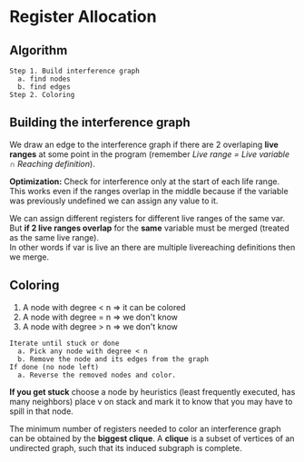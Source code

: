 # Register Allocation

## Algorithm

```
Step 1. Build interference graph
  a. find nodes
  b. find edges
Step 2. Coloring 
```

## Building the interference graph

We draw an edge to the interference graph if there are 2 overlaping **live ranges** at some point in the program (remember _Live range = Live variable ∩ Reaching definition_).

**Optimization:** Check for interference only at the start of each life range. This works even if the ranges overlap in the middle because if the variable was previously undefined we can assign any value to it.

We can assign different registers for different live ranges of the same var. But **if 2 live ranges overlap** for the **same** variable must be merged (treated as the same live range).  
In other words if var is live an there are multiple livereaching definitions then we merge.

## Coloring 

1. A node with degree < n ⇒ it can be colored
2. A node with degree = n ⇒ we don't know
3. A node with degree > n ⇒ we don't know

```
Iterate until stuck or done
  a. Pick any node with degree < n
  b. Remove the node and its edges from the graph
If done (no node left)
  a. Reverse the removed nodes and color.
```

**If you get stuck** choose a node by heuristics (least frequently executed, has many neighbors) place v on stack and mark it to know that you may have to spill in that node. 

The minimum number of registers needed to color an interference graph can be obtained by the **biggest clique**. A **clique** is a subset of vertices of an undirected graph, such that its induced subgraph is complete.
